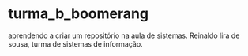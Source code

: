 # turma_b_boomerang
aprendendo a criar um repositório na aula de sistemas.
Reinaldo lira de sousa, turma de sistemas de informação.
